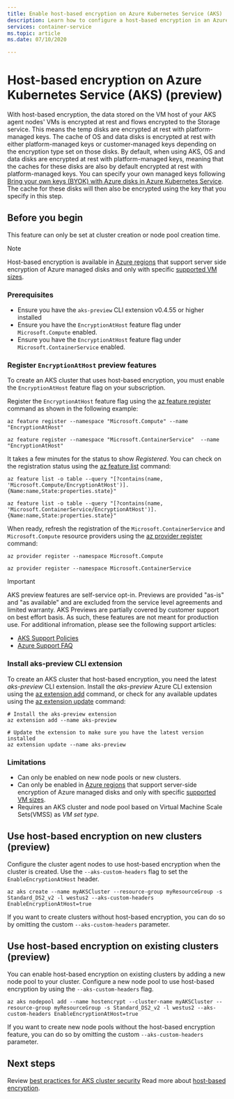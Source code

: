 ```yaml
---
title: Enable host-based encryption on Azure Kubernetes Service (AKS)
description: Learn how to configure a host-based encryption in an Azure Kubernetes Service (AKS) cluster
services: container-service
ms.topic: article
ms.date: 07/10/2020

---
```


# Host-based encryption on Azure Kubernetes Service (AKS) (preview)

With host-based encryption, the data stored on the VM host of your AKS agent nodes' VMs is encrypted at rest and flows encrypted to the Storage service. This means the temp disks are encrypted at rest with platform-managed keys. The cache of OS and data disks is encrypted at rest with either platform-managed keys or customer-managed keys depending on the encryption type set on those disks. By default, when using AKS, OS and data disks are encrypted at rest with platform-managed keys, meaning that the caches for these disks are also by default encrypted at rest with platform-managed keys.  You can specify your own managed keys following [Bring your own keys (BYOK) with Azure disks in Azure Kubernetes Service](azure-disk-customer-managed-keys.md). The cache for these disks will then also be encrypted using the key that you specify in this step.


## Before you begin

This feature can only be set at cluster creation or node pool creation time.

> [!NOTE]
> Host-based encryption is available in [Azure regions][supported-regions] that support server side encryption of Azure managed disks and only with specific [supported VM sizes][supported-sizes].

### Prerequisites

- Ensure you have the `aks-preview` CLI extension v0.4.55 or higher installed
- Ensure you have the `EncryptionAtHost` feature flag under `Microsoft.Compute` enabled.
- Ensure you have the `EncryptionAtHost` feature flag under `Microsoft.ContainerService` enabled.

### Register `EncryptionAtHost`  preview features

To create an AKS cluster that uses host-based encryption, you must enable the `EncryptionAtHost` feature flag on your subscription.

Register the `EncryptionAtHost` feature flag using the [az feature register][az-feature-register] command as shown in the following example:

```azurecli-interactive
az feature register --namespace "Microsoft.Compute" --name "EncryptionAtHost"

az feature register --namespace "Microsoft.ContainerService"  --name "EncryptionAtHost"
```

It takes a few minutes for the status to show *Registered*. You can check on the registration status using the [az feature list][az-feature-list] command:

```azurecli-interactive
az feature list -o table --query "[?contains(name, 'Microsoft.Compute/EncryptionAtHost')].{Name:name,State:properties.state}"

az feature list -o table --query "[?contains(name, 'Microsoft.ContainerService/EncryptionAtHost')].{Name:name,State:properties.state}"
```

When ready, refresh the registration of the `Microsoft.ContainerService` and `Microsoft.Compute` resource providers using the [az provider register][az-provider-register] command:

```azurecli-interactive
az provider register --namespace Microsoft.Compute

az provider register --namespace Microsoft.ContainerService
```

> [!IMPORTANT]
> AKS preview features are self-service opt-in. Previews are provided "as-is" and "as available" and are excluded from the service level agreements and limited warranty. AKS Previews are partially covered by customer support on best effort basis. As such, these features are not meant for production use. For additional infromation, please see the following support articles:
>
> - [AKS Support Policies](support-policies.md)
> - [Azure Support FAQ](faq.md)

### Install aks-preview CLI extension

To create an AKS cluster that host-based encryption, you need the latest *aks-preview* CLI extension. Install the *aks-preview* Azure CLI extension using the [az extension add][az-extension-add] command, or check for any available updates using the [az extension update][az-extension-update] command:

```azurecli-interactive
# Install the aks-preview extension
az extension add --name aks-preview

# Update the extension to make sure you have the latest version installed
az extension update --name aks-preview
```

### Limitations

- Can only be enabled on new node pools or new clusters.
- Can only be enabled in [Azure regions][supported-regions] that support server-side encryption of Azure managed disks and only with specific [supported VM sizes][supported-sizes].
- Requires an AKS cluster and node pool based on Virtual Machine Scale Sets(VMSS) as *VM set type*.

## Use host-based encryption on new clusters (preview)

Configure the cluster agent nodes to use host-based encryption when the cluster is created. Use the `--aks-custom-headers` flag to set the `EnableEncryptionAtHost` header.

```azurecli-interactive
az aks create --name myAKSCluster --resource-group myResourceGroup -s Standard_DS2_v2 -l westus2 --aks-custom-headers EnableEncryptionAtHost=true
```

If you want to create clusters without host-based encryption, you can do so by omitting the custom `--aks-custom-headers` parameter.

## Use host-based encryption on existing clusters (preview)

You can enable host-based encryption on existing clusters by adding a new node pool to your cluster. Configure a new node pool to use host-based encryption by using the `--aks-custom-headers` flag.

```azurecli
az aks nodepool add --name hostencrypt --cluster-name myAKSCluster --resource-group myResourceGroup -s Standard_DS2_v2 -l westus2 --aks-custom-headers EnableEncryptionAtHost=true
```

If you want to create new node pools without the host-based encryption feature, you can do so by omitting the custom `--aks-custom-headers` parameter.

## Next steps

Review [best practices for AKS cluster security][best-practices-security]
Read more about [host-based encryption](/azure/virtual-machines/linux/disk-encryption#host-based-encryption).


<!-- LINKS - external -->

<!-- LINKS - internal -->
[az-extension-add]: /cli/azure/extension#az-extension-add
[az-extension-update]: /cli/azure/extension#az-extension-update
[best-practices-security]: /azure/aks/operator-best-practices-cluster-security
[supported-regions]: /azure/virtual-machines/linux/disk-encryption#supported-regions
[supported-sizes]: /azure/virtual-machines/linux/disk-encryption#supported-vm-sizes
[azure-cli-install]: /cli/azure/install-azure-cli
[az-feature-register]: /cli/azure/feature#az-feature-register
[az-feature-list]: /cli/azure/feature#az-feature-list
[az-provider-register]: /cli/azure/provider#az-provider-register
